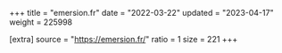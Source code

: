 +++
title = "emersion.fr"
date = "2022-03-22"
updated = "2023-04-17"
weight = 225998

[extra]
source = "https://emersion.fr/"
ratio = 1
size = 221
+++
